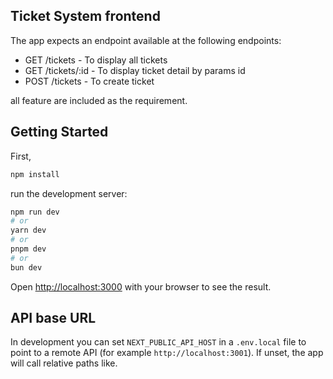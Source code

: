 ## Ticket System frontend
The app expects an endpoint available at the following endpoints:

- GET  /tickets - To display all tickets
- GET  /tickets/:id - To display ticket detail by params id
- POST /tickets - To create ticket

all feature are included as the requirement.

## Getting Started

First,

```bash
npm install
```

run the development server:

```bash
npm run dev
# or
yarn dev
# or
pnpm dev
# or
bun dev
```

Open [http://localhost:3000](http://localhost:3000) with your browser to see the result.

## API base URL

In development you can set `NEXT_PUBLIC_API_HOST` in a `.env.local` file to point to a remote API (for example `http://localhost:3001`). If unset, the app will call relative paths like.
